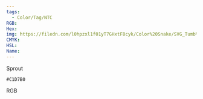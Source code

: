 ```yaml
---
tags:
  - Color/Tag/NTC
RGB:
Hex:
img: https://filedn.com/l0hpzxl1f01yT7GHxtF8cyk/Color%20Snake/SVG_Tumb%20Mass%20No%20Name/C1D7B0.svg
CMYK:
HSL:
Name:
---
```

Sprout
```palette
#C1D7B0
```
RGB
